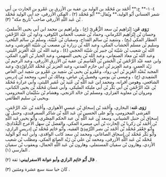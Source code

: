 ١٠٤-** خ:** أَحْمَد بن مُحَمَّد بن الوليد بن عقبة بن الأزرق بن عَمْرو بن الحارث بن أَبي شمر الغساني أَبُو الوليد،** ويُقال:** أَبُو مُحَمَّد (٢) ، المكي الأزرقي، جد أَبِي الوليد مُحَمَّد بْن عَبد اللَّهِ الأزرقي صاحب"تاريخ مكة" (٣) .

**رَوَى عَن:** إِبْرَاهِيم بْن سعد الزُّهْرِيّ (خ) ، وإبراهيم بن محمد ابن أَبي يحيى الأَسلميّ، وحسان بْن إِبْرَاهِيم الكرماني، وحماد بْن شعيب الحماني الكوفي، وداود بْن عَبْد الرَّحْمَنِ العطار المكي (بخ) ، وسَعِيد بْن سالم القداح، وسفيان بْن عُيَيْنَة، وسلم بْن سالم البلخي، وسليم بْن مسلم الخشاب المكي، وعبد الله بْن زرارة بْن مصعب بْن شَيْبَة القرشي، وعبد الله بْن شعيب بْن شَيْبَة بْن جبير بْن شَيْبَة الحجبي (٤) ، وعبد الله بْن عَبْد الْعَزِيزِ الليثي، وعبد الله بْن معاذ الصنعاني، وعبد الله بْن يحيى السهمي، وعبد الجبار بْن الورد المكي، وابن عمه عَبْد الرَّحْمَنِ بْن الْحَسَن بْن الْقَاسِم بْن عقبة بْن الأزرق الأزرقي، وعبد الرحيم بْن زَيْد العمي، وعبد العزيز بْن أَبي حازم المدني، وعبد العزيز بْن مُحَمَّد الدَّراوَرْدِيّ، وعبد المجيد بْنعَبْد الْعَزِيزِ بْن أَبي رواد، وعَمْرو بْن يحيى بْن سَعِيد بن عَمْرو بن سَعِيد ابن العاص السَعِيدي (خ) ، وعيسى بْن يونس، وفضيل بْن عياض، ومالك بْن أنس، ومحمد بْن إدريس الشافعي، وهومن أقرانه، ومحمد ابن عَبد اللَّهِ بْن عُبَيد بْن عُمَير الليثي، وأبي غرارة مُحَمَّد بْن عَبْد الرَّحْمَنِ بْن أَبي بَكْر بْن أَبي مليكة المليكي، وأبي غسان مُحَمَّد بْن يحيى الكناني، ومروان بْن معاوية الفزاري، ومسلم بْن خالد الزنجي، وهشام بْن سُلَيْمان المخزومي، ويحيى بْن سليم الطائفي.

**رَوَى عَنه:** البخاري، وأَحْمَد بْن إسحاق بْن عيسى الأهوازي، وأَحْمَد بْن عَبْد الرَّحْمَنِ، القرشي المخزومي، وأَبُو على الحسين بْن عَبد اللَّهِ بْن شاكر السمرقندي، وحنبل بْن إسحاق بْن حنبل الشيباني، وسعد بْن عَبد اللَّهِ بْن عبد الحكم المِصْرِي، وأَبُو يحيى عَبد اللَّهِ بْن أَحْمَد بْن زكريا بْن الحارث بْن أَبي ميسرة المكي، والفضل بْن سهل الأعرج الْبَغْدَادِيّ، وأَبُو جَعْفَر مُحَمَّد بْن أَحْمَد بْن نصر التِّرْمِذِيّ الفقيه، وأَبُو حَاتِم مُحَمَّد بْن إدريس الرازي، وأَبُو بَكْر مُحَمَّد بْن إسحاق الصاغاني، ومحمد بْن سعد كاتب الواقدي، وابن ابنه أَبُو الوليد مُحَمَّد بْن عَبد اللَّهِ الأزرقى، ومحمد بْن علي بْن زَيْد الصائغ المكي، ومطلب بْن شعيب الأزدي، وهارون بْن سفيان المستملي، وهارون بْن عَبد اللَّهِ الحمال، ويعقوب بْن سفيان الفارسي (١) .

**قال أَبُو حَاتِم الرازي وأبو عوانة الاسفراييني:** ثقة (٢) .

كَانَ حيا سنة سبع عشرة ومئتين (٣) .
